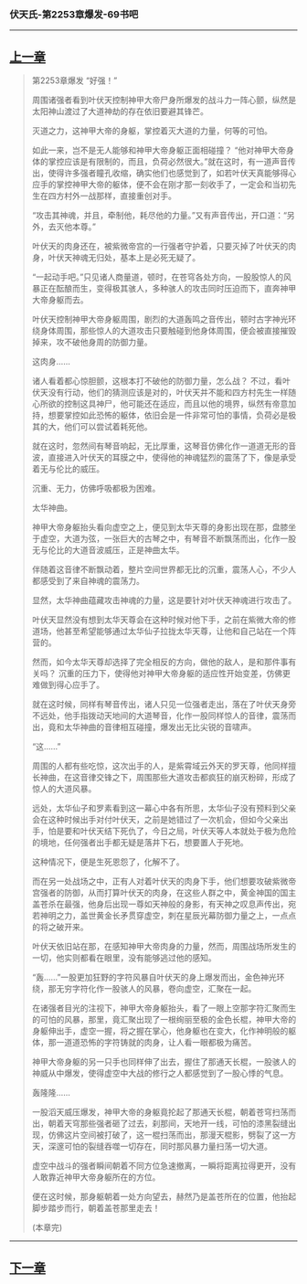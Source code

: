 ### 伏天氏-第2253章爆发-69书吧

--------
[上一章](./46ee0906ff779208ef8da27c72024fe7.md)
--------


>
>
>
>第2253章爆发
>“好强！”
>
>周围诸强者看到叶伏天控制神甲大帝尸身所爆发的战斗力一阵心颤，纵然是太阳神山渡过了大道神劫的存在依旧要避其锋芒。
>
>灭道之力，这神甲大帝的身躯，掌控着灭大道的力量，何等的可怕。
>
>如此一来，岂不是无人能够和神甲大帝身躯正面相碰撞？
>“他对神甲大帝身体的掌控应该是有限制的，而且，负荷必然很大。”就在这时，有一道声音传出，使得许多强者瞳孔收缩，确实他们也感觉到了，如若叶伏天真能够得心应手的掌控神甲大帝的躯体，便不会在刚才那一刻收手了，一定会和当初先生在四方村外一战那样，直接重创对手。
>
>“攻击其神魂，并且，牵制他，耗尽他的力量。”又有声音传出，开口道：“另外，去灭他本尊。”
>
>叶伏天的肉身还在，被紫微帝宫的一行强者守护着，只要灭掉了叶伏天的肉身，叶伏天神魂无归处，基本上是必死无疑了。
>
>“一起动手吧。”只见诸人商量道，顿时，在苍穹各处方向，一股股惊人的风暴正在酝酿而生，变得极其骇人，多种骇人的攻击同时压迫而下，直奔神甲大帝身躯而去。
>
>叶伏天控制神甲大帝身躯周围，剧烈的大道轰鸣之音传出，顿时古字神光环绕身体周围，那些惊人的大道攻击只要触碰到他身体周围，便会被直接摧毁掉来，攻不破他身周的防御力量。
>
>这肉身……
>
>诸人看着都心惊胆颤，这根本打不破他的防御力量，怎么战？
>不过，看叶伏天没有行动，他们的猜测应该是对的，叶伏天并不能和四方村先生一样随心所欲的控制这具神尸，他可能还在适应，而且以他的境界，纵然有帝意加持，想要掌控如此恐怖的躯体，依旧会是一件非常可怕的事情，负荷必是极其的大，他们可以尝试着耗死他。
>
>就在这时，忽然间有琴音响起，无比厚重，这琴音仿佛化作一道道无形的音波，直接进入叶伏天的耳膜之中，使得他的神魂猛烈的震荡了下，像是承受着无与伦比的威压。
>
>沉重、无力，仿佛呼吸都极为困难。
>
>太华神曲。
>
>神甲大帝身躯抬头看向虚空之上，便见到太华天尊的身影出现在那，盘膝坐于虚空，大道为弦，一张巨大的古琴之中，有琴音不断飘荡而出，化作一股无与伦比的大道音波威压，正是神曲太华。
>
>伴随着这音律不断飘动着，整片空间世界都无比的沉重，震荡人心，不少人都感受到了来自神魂的震荡力。
>
>显然，太华神曲蕴藏攻击神魂的力量，这是要针对叶伏天神魂进行攻击了。
>
>叶伏天显然没有想到太华天尊会在这种时候对他下手，之前在紫微大帝的修道场，他甚至希望能够通过太华仙子拉拢太华天尊，让他和自己站在一个阵营的。
>
>然而，如今太华天尊却选择了完全相反的方向，做他的敌人，是和那件事有关吗？
>沉重的压力下，使得他对神甲大帝身躯的适应性开始变差，仿佛更难做到得心应手了。
>
>就在这时候，同样有琴音传出，诸人只见一位强者走出，落在了叶伏天身旁不远处，他手指拨动天地间的大道琴音，化作一股同样惊人的音律，震荡而出，竟和太华神曲的音律相互碰撞，爆发出无比尖锐的音啸声。
>
>“这……”
>
>周围的人都有些吃惊，这次出手的人，是紫霄域云外天的罗天尊，他同样擅长神曲，在这音律交锋之下，周围那些大道攻击都疯狂的崩灭粉碎，形成了惊人的大道风暴。
>
>远处，太华仙子和罗素看到这一幕心中各有所思，太华仙子没有预料到父亲会在这种时候出手对付叶伏天，之前是她错过了一次机会，但如今父亲出手，怕是要和叶伏天结下死仇了，今日之局，叶伏天等人本就处于极为危险的境地，任何强者出手都无疑是落井下石，想要置人于死地。
>
>这种情况下，便是生死恩怨了，化解不了。
>
>而在另一处战场之中，正有人对着叶伏天的肉身下手，他们想要攻破紫微帝宫强者的防御，从而打算叶伏天的肉身，在这些人群之中，黄金神国的国主盖苍杀在最强，他身后出现一尊如天神般的身影，有天神之叹息声传出，宛若神明之力，盖世黄金长矛贯穿虚空，刺在星辰光幕防御力量之上，一点点的将之破开来。
>
>叶伏天依旧站在那，在感知神甲大帝肉身的力量，然而，周围战场所发生的一切，他实则都看在眼里，没有能够逃过他的感知。
>
>“轰……”一股更加狂野的字符风暴自叶伏天的身上爆发而出，金色神光环绕，那无穷字符化作一股骇人的风暴，卷向虚空，汇聚在一起。
>
>在诸强者目光的注视下，神甲大帝身躯抬头，看了一眼上空那字符汇聚而生的可怕的风暴，那里，竟汇聚出现了一根绚丽至极的金色长棍，神甲大帝的身躯伸出手，虚空一握，将之握在掌心，他身躯也在变大，化作神明般的躯体，那一道道恐怖的字符铸就的肉身，让人看一眼都极为痛苦。
>
>神甲大帝身躯的另一只手也同样伸了出去，握住了那通天长棍，一股骇人的神威从中爆发，使得虚空中大战的修行之人都感觉到了一股心悸的气息。
>
>轰隆隆……
>
>一股滔天威压爆发，神甲大帝的身躯竟抡起了那通天长棍，朝着苍穹扫荡而出，朝着天穹那些强者砸了过去，刹那间，天地开一线，可怕的漆黑裂缝出现，仿佛这片空间被打破了，这一棍扫荡而出，那漫天棍影，劈裂了这一方天，深邃可怕的裂缝吞噬一切存在，同时那风暴力量扫荡一切大道。
>
>虚空中战斗的强者瞬间朝着不同方位急速撤离，一瞬将距离拉得更开，没有人敢靠近神甲大帝身躯所在的方位。
>
>便在这时候，那身躯朝着一处方向望去，赫然乃是盖苍所在的位置，他抬起脚步踏步而行，朝着盖苍那里走去！
>
>(本章完)
>
>

--------
[下一章](./e04d1f3ec345ee61ec258bfb2dd901f2.md)
--------
